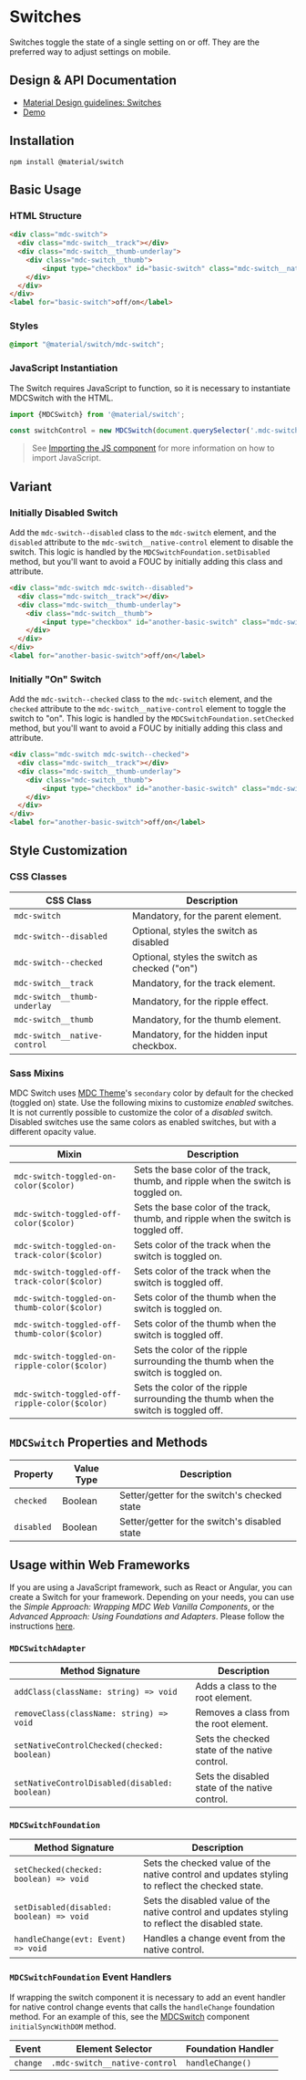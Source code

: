 <!--docs:
title: "Switches"
layout: detail
section: components
iconId: switch
path: /catalog/input-controls/switches/
-->

# Switches

<!--<div class="article__asset">
  <a class="article__asset-link"
     href="https://material-components.github.io/material-components-web-catalog/#/component/switch">
    <img src="{{ site.rootpath }}/images/mdc_web_screenshots/switches.png" width="37" alt="Switches screenshot">
  </a>
</div>-->

Switches toggle the state of a single setting on or off. They are the preferred way to adjust settings on mobile.

## Design & API Documentation

<ul class="icon-list">
  <li class="icon-list-item icon-list-item--spec">
    <a href="https://material.io/go/design-switches">Material Design guidelines: Switches</a>
  </li>
  <li class="icon-list-item icon-list-item--link">
    <a href="https://material-components.github.io/material-components-web-catalog/#/component/switch">Demo</a>
  </li>
</ul>

## Installation

```
npm install @material/switch
```

## Basic Usage

### HTML Structure

```html
<div class="mdc-switch">
  <div class="mdc-switch__track"></div>
  <div class="mdc-switch__thumb-underlay">
    <div class="mdc-switch__thumb">
        <input type="checkbox" id="basic-switch" class="mdc-switch__native-control" role="switch">
    </div>
  </div>
</div>
<label for="basic-switch">off/on</label>
```

### Styles

```scss
@import "@material/switch/mdc-switch";
```

### JavaScript Instantiation

The Switch requires JavaScript to function, so it is necessary to instantiate MDCSwitch with the HTML.

```js
import {MDCSwitch} from '@material/switch';

const switchControl = new MDCSwitch(document.querySelector('.mdc-switch'));
```

> See [Importing the JS component](../../docs/importing-js.md) for more information on how to import JavaScript.

## Variant

### Initially Disabled Switch

Add the `mdc-switch--disabled` class to the `mdc-switch` element, and the `disabled` attribute to the `mdc-switch__native-control` element to disable the switch. This logic is handled by the `MDCSwitchFoundation.setDisabled` method, but you'll want to avoid a FOUC by initially adding this class and attribute.

```html
<div class="mdc-switch mdc-switch--disabled">
  <div class="mdc-switch__track"></div>
  <div class="mdc-switch__thumb-underlay">
    <div class="mdc-switch__thumb">
        <input type="checkbox" id="another-basic-switch" class="mdc-switch__native-control" role="switch" disabled>
    </div>
  </div>
</div>
<label for="another-basic-switch">off/on</label>
```

### Initially "On" Switch

Add the `mdc-switch--checked` class to the `mdc-switch` element, and the `checked` attribute to the `mdc-switch__native-control` element to toggle the switch to "on". This logic is handled by the `MDCSwitchFoundation.setChecked` method, but you'll want to avoid a FOUC by initially adding this class and attribute.

```html
<div class="mdc-switch mdc-switch--checked">
  <div class="mdc-switch__track"></div>
  <div class="mdc-switch__thumb-underlay">
    <div class="mdc-switch__thumb">
        <input type="checkbox" id="another-basic-switch" class="mdc-switch__native-control" role="switch" checked>
    </div>
  </div>
</div>
<label for="another-basic-switch">off/on</label>
```

## Style Customization

### CSS Classes

CSS Class | Description
--- | ---
`mdc-switch` | Mandatory, for the parent element.
`mdc-switch--disabled` | Optional, styles the switch as disabled
`mdc-switch--checked` | Optional, styles the switch as checked ("on")
`mdc-switch__track` | Mandatory, for the track element.
`mdc-switch__thumb-underlay` | Mandatory, for the ripple effect.
`mdc-switch__thumb` | Mandatory, for the thumb element.
`mdc-switch__native-control` | Mandatory, for the hidden input checkbox.

### Sass Mixins

MDC Switch uses [MDC Theme](../mdc-theme)'s `secondary` color by default for the checked (toggled on) state.
Use the following mixins to customize _enabled_ switches. It is not currently possible to customize the color of a
 _disabled_ switch. Disabled switches use the same colors as enabled switches, but with a different opacity value.

Mixin | Description
--- | ---
`mdc-switch-toggled-on-color($color)` | Sets the base color of the track, thumb, and ripple when the switch is toggled on.
`mdc-switch-toggled-off-color($color)` | Sets the base color of the track, thumb, and ripple when the switch is toggled off.
`mdc-switch-toggled-on-track-color($color)` | Sets color of the track when the switch is toggled on.
`mdc-switch-toggled-off-track-color($color)` | Sets color of the track when the switch is toggled off.
`mdc-switch-toggled-on-thumb-color($color)` | Sets color of the thumb when the switch is toggled on.
`mdc-switch-toggled-off-thumb-color($color)` | Sets color of the thumb when the switch is toggled off.
`mdc-switch-toggled-on-ripple-color($color)` | Sets the color of the ripple surrounding the thumb when the switch is toggled on.
`mdc-switch-toggled-off-ripple-color($color)` | Sets the color of the ripple surrounding the thumb when the switch is toggled off.

## `MDCSwitch` Properties and Methods

Property | Value Type | Description
--- | --- | ---
`checked` | Boolean | Setter/getter for the switch's checked state
`disabled` | Boolean | Setter/getter for the switch's disabled state

## Usage within Web Frameworks

If you are using a JavaScript framework, such as React or Angular, you can create a Switch for your framework. Depending on your needs, you can use the _Simple Approach: Wrapping MDC Web Vanilla Components_, or the _Advanced Approach: Using Foundations and Adapters_. Please follow the instructions [here](../../docs/integrating-into-frameworks.md).

### `MDCSwitchAdapter`

| Method Signature | Description |
| --- | --- |
| `addClass(className: string) => void` | Adds a class to the root element. |
| `removeClass(className: string) => void` | Removes a class from the root element. |
| `setNativeControlChecked(checked: boolean)` | Sets the checked state of the native control. |
| `setNativeControlDisabled(disabled: boolean)` | Sets the disabled state of the native control. |

### `MDCSwitchFoundation`

| Method Signature | Description |
| --- | --- |
| `setChecked(checked: boolean) => void` | Sets the checked value of the native control and updates styling to reflect the checked state. |
| `setDisabled(disabled: boolean) => void` | Sets the disabled value of the native control and updates styling to reflect the disabled state. |
| `handleChange(evt: Event) => void` | Handles a change event from the native control. |

### `MDCSwitchFoundation` Event Handlers
If wrapping the switch component it is necessary to add an event handler for native control change events that calls the `handleChange` foundation method. For an example of this, see the [MDCSwitch](index.js) component `initialSyncWithDOM` method.

| Event | Element Selector | Foundation Handler |
| --- | --- | --- |
| `change` | `.mdc-switch__native-control` | `handleChange()` |
